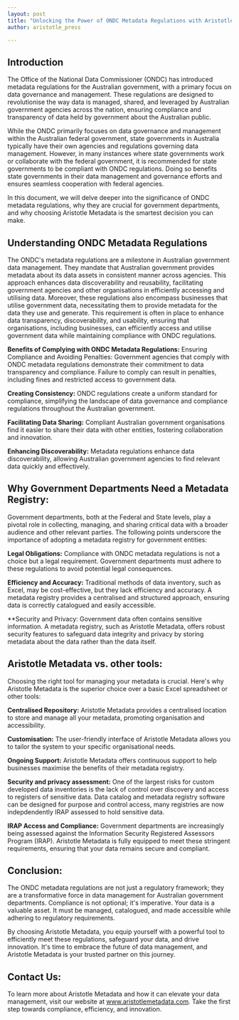 ```yaml
---
layout: post
title: "Unlocking the Power of ONDC Metadata Regulations with Aristotle Metadata"
author: aristotle_press

---
```


## Introduction

The Office of the National Data Commissioner (ONDC) has introduced metadata regulations for the Australian government, with a primary focus on data governance and management. These regulations are designed to revolutionise the way data is managed, shared, and leveraged by Australian government agencies across the nation, ensuring compliance and transparency of data held by government about the Australian public. 

While the ONDC primarily focuses on data governance and management within the Australian federal government, state governments in Australia typically have their own agencies and regulations governing data management. However, in many instances where state governments work or collaborate with the federal government, it is recommended for state governments to be compliant with ONDC regulations. Doing so benefits state governments in their data management and governance efforts and ensures seamless cooperation with federal agencies.

In this document, we will delve deeper into the significance of ONDC metadata regulations, why they are crucial for government departments, and why choosing Aristotle Metadata is the smartest decision you can make.

## Understanding ONDC Metadata Regulations

The ONDC's metadata regulations are a milestone in Australian government data management. They mandate that Australian government provides metadata about its data assets in consistent manner across agencies. This approach enhances data discoverability and reusability, facilitating government agencies and other organisations in efficiently accessing and utilising data. Moreover, these regulations also encompass businesses that utilise government data, necessitating them to provide metadata for the data they use and generate. This requirement is often in place to enhance data transparency, discoverability, and usability, ensuring that organisations, including businesses, can efficiently access and utilise government data while maintaining compliance with ONDC regulations.

**Benefits of Complying with ONDC Metadata Regulations:**
Ensuring Compliance and Avoiding Penalties: Government agencies that comply with ONDC metadata regulations demonstrate their commitment to data transparency and compliance. Failure to comply can result in penalties, including fines and restricted access to government data.

**Creating Consistency:**
ONDC regulations create a uniform standard for compliance, simplifying the landscape of data governance and compliance regulations throughout the Australian government.

**Facilitating Data Sharing:** Compliant Australian government organisations find it easier to share their data with other entities, fostering collaboration and innovation.

**Enhancing Discoverability:** Metadata regulations enhance data discoverability, allowing Australian government agencies to find relevant data quickly and effectively.

## Why Government Departments Need a Metadata Registry:

Government departments, both at the Federal and State levels, play a pivotal role in collecting, managing, and sharing critical data with a broader audience and other relevant parties. The following points underscore the importance of adopting a metadata registry for government entities:

**Legal Obligations:** Compliance with ONDC metadata regulations is not a choice but a legal requirement. Government departments must adhere to these regulations to avoid potential legal consequences.

**Efficiency and Accuracy:** Traditional methods of data inventory, such as Excel, may be cost-effective, but they lack efficiency and accuracy. A metadata registry provides a centralised and structured approach, ensuring data is correctly catalogued and easily accessible.

**Security and Privacy: Government data often contains sensitive information. A metadata registry, such as Aristotle Metadata, offers robust security features to safeguard data integrity and privacy by storing metadata about the data rather than the data itself.

## Aristotle Metadata vs. other tools:

Choosing the right tool for managing your metadata is crucial. Here's why Aristotle Metadata is the superior choice over a basic Excel spreadsheet or other tools:

**Centralised Repository:** Aristotle Metadata provides a centralised location to store and manage all your metadata, promoting organisation and accessibility.

**Customisation:** The user-friendly interface of Aristotle Metadata allows you to tailor the system to your specific organisational needs.

**Ongoing Support:** Aristotle Metadata offers continuous support to help businesses maximise the benefits of their metadata registry.

**Security and privacy assessment:** One of the largest risks for custom developed data inventories is the lack of control over discovery and access to registers of sensitive data. Data catalog and metadata registry software can be designed for purpose and control access, many registries are now indepdendently IRAP assessed to hold sensitive data. 

**IRAP Access and Compliance:** Government departments are increasingly being assessed against the Information Security Registered Assessors Program (IRAP). Aristotle Metadata is fully equipped to meet these stringent requirements, ensuring that your data remains secure and compliant.

## Conclusion:

The ONDC metadata regulations are not just a regulatory framework; they are a transformative force in data management for Australian government departments. Compliance is not optional; it's imperative. Your data is a valuable asset. It must be managed, catalogued, and made accessible while adhering to regulatory requirements. 

By choosing Aristotle Metadata, you equip yourself with a powerful tool to efficiently meet these regulations, safeguard your data, and drive innovation. It's time to embrace the future of data management, and Aristotle Metadata is your trusted partner on this journey. 

## Contact Us:

To learn more about Aristotle Metadata and how it can elevate your data management, visit our website at www.aristotlemetadata.com. Take the first step towards compliance, efficiency, and innovation.
